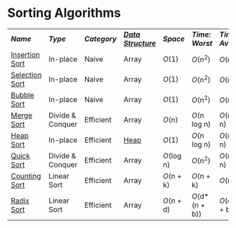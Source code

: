 # Sorting Algorithms
<table>
    <tr>
        <td><strong><i>Name</i></strong></td>
        <td><strong><i>Type</i></strong></td>
        <td><strong><i>Category</i></strong></td>
        <td><strong><i><a href="/DataStructures/">Data Structure</a></i></strong></td>
        <td><strong><i>Space</i></strong></td>
        <td><strong><i>Time: Worst</i></strong></td>
        <td><strong><i>Time: Average</i></strong></td>
    </tr>
    <tr>
        <td><a href="/Sorting/InsertionSort/">Insertion Sort</a></td>
        <td>In-place</td>
        <td>Naive</td>
        <td>Array</td>
        <td><i>O</i>(1)</td>
        <td><i>O</i>(n<sup>2</sup>)</td>
        <td><i>O</i>(n<sup>2</sup>)</td>
    </tr>
    <tr>
        <td><a href="/Sorting/SelectionSort/">Selection Sort</a></td>
        <td>In-place</td>
        <td>Naive</td>
        <td>Array</td>
        <td><i>O</i>(1)</td>
        <td><i>O</i>(n<sup>2</sup>)</td>
        <td><i>O</i>(n<sup>2</sup>)</td>
    </tr>
    <tr>
        <td><a href="/Sorting/BubbleSort/">Bubble Sort</a></td>
        <td>In-place</td>
        <td>Naive</td>
        <td>Array</td>
        <td><i>O</i>(1)</td>
        <td><i>O</i>(n<sup>2</sup>)</td>
        <td><i>O</i>(n<sup>2</sup>)</td>
    </tr>
    <tr>
        <td><a href="/Sorting/MergeSort/">Merge Sort</a></td>
        <td>Divide & Conquer</td>
        <td>Efficient</td>
        <td>Array</td>
        <td><i>O</i>(n)</td>
        <td><i>O</i>(n log n)</td>
        <td><i>O</i>(n log n)</td>
    </tr>
    <tr>
        <td><a href="/Sorting/HeapSort/">Heap Sort</a></td>
        <td>In-place</td>
        <td>Efficient</td>
        <td><a href="/DataStructures/Heap/">Heap</a></td>
        <td><i>O</i>(1)</td>
        <td><i>O</i>(n log n)</td>
        <td><i>O</i>(n log n)</td>
    </tr>
    <tr>
        <td><a href="/Sorting/QuickSort/">Quick Sort</a></td>
        <td>Divide & Conquer</td>
        <td>Efficient</td>
        <td>Array</td>
        <td><i>O</i>(log n)</td>
        <td><i>O</i>(n<sup>2</sup>)</td>
        <td><i>O</i>(n log n)</td>
    </tr>
    <tr>
        <td><a href="/Sorting/CountingSort/">Counting Sort</a></td>
        <td>Linear Sort</td>
        <td>Efficient</td>
        <td>Array</td>
        <td><i>O</i>(n + k)</td>
        <td><i>O</i>(n + k)</td>
        <td><i>O</i>(n + k)</td>
    </tr>
    <tr>
        <td><a href="/Sorting/RadixSort/">Radix Sort</a></td>
        <td>Linear Sort</td>
        <td>Efficient</td>
        <td>Array</td>
        <td><i>O</i>(n + d)</td>
        <td><i>O</i>(d*(n + b))</td>
        <td><i>O</i>(d*(n + b))</td>
    </tr>
</table>